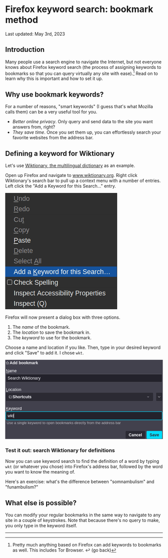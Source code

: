 # Firefox keyword search: bookmark method

Last updated: May 3rd, 2023

## Introduction

Many people use a search engine to navigate the Internet, but not everyone knows about Firefox keyword search (the process of assigning keywords to bookmarks so that you can query virtually any site with ease).[^1] Read on to learn why this is important and how to set it up.

## Why use bookmark keywords?

For a number of reasons, "smart keywords" (I guess that's what Mozilla calls them) can be a very useful tool for you.

- *Better online privacy*. Only query and send data to the site you want answers from, right?
- *They save time*. Once you set them up, you can effortlessly search your favorite websites from the address bar.

## Defining a keyword for Wiktionary

Let's use [Wiktionary, the multilingual dictionary](https://www.wiktionary.org/) as an example.

Open up Firefox and navigate to www.wiktionary.org. Right click Wiktionary's search bar to pull up a context menu with a number of entries. Left click the "Add a Keyword for this Search..." entry.

![Inside a context menu, the "Add a Keyword for this Search..." entry is highlighted.](/images/add-keyword-1.eaf5c6be649c4675eb34e426d68373beb9310bbccd8cf3a8547717c1f9d1e99e.2.png)

Firefox will now present a dialog box with three options.

1. The *name* of the bookmark.
2. The *location* to save the bookmark in.
3. The *keyword* to use for the bookmark.

Choose a name and location if you like. Then, type in your desired keyword and click "Save" to add it. I chose `wkt`.

![A dialog box that asks for the name of the bookmark, the folder to save it in, and the keyword.](/images/add-keyword-2.1ec0e0e718ca7a14def4adfe3ef4fe322fc8ecb74abc5b7819cff5a221632a40.2.png)

### Test it out: search Wiktionary for definitions

Now you can use keyword search to find the definition of a word by typing `wkt` (or whatever you chose) into Firefox's address bar, followed by the word you want to know the meaning of.

Here's an exercise: what's the difference between "somnambulism" and "funambulism?"

## What else is possible?

You can modify your regular bookmarks in the same way to navigate to any site in a couple of keystrokes. Note that because there's no query to make, you only type in the keyword itself.

---

[^1]: Pretty much anything based on Firefox can add keywords to bookmarks as well. This includes Tor Browser. ↩ (go back)
